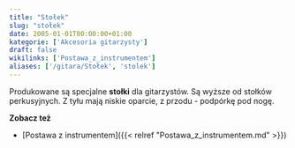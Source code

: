 ```yaml
---
title: "Stołek"
slug: "stołek"
date: 2005-01-01T00:00:00+01:00
kategorie: ['Akcesoria gitarzysty']
draft: false
wikilinks: ['Postawa_z_instrumentem']
aliases: ['/gitara/Stołek', 'stolek']
---
```

Produkowane są specjalne **stołki** dla gitarzystów. Są wyższe od
stołków perkusyjnych. Z tyłu mają niskie oparcie, z przodu - podpórkę
pod nogę.

**Zobacz też**

  - [Postawa z instrumentem]({{< relref "Postawa_z_instrumentem.md" >}})

